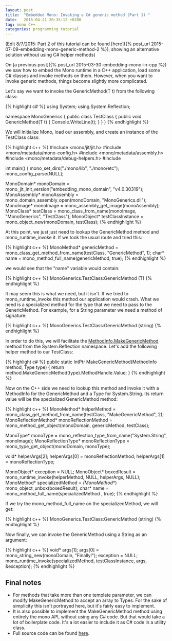 ```yaml
---
layout: post
title:  "Embedded Mono: Invoking a C# generic method (Part 1) "
date:   2015-04-21 20:35:12 +0200
tag: mono C++
categories: programming tutorial
---
```


(Edit 8/7/2015: Part 2 of this tutorial can be found [here]({% post_url 2015-07-09-embedding-mono-generic-method-2 %}), showing an alternative solution without using C# helper methods)

On [a previous post]({% post_url 2015-03-30-embedding-mono-in-cpp %}) we saw how to embed the Mono runtime in a C++ application, load some C# classes and invoke methods on them. However, when you want to invoke generic methods, things become slightly more complicated.

Let's say we want to invoke the GenericMethod<T>(T t) from the following class:


{% highlight c# %}
using System;
using System.Reflection;

namespace MonoGenerics
{
  public class TestClass
  {
    public void GenericMethod(T t)
    {
      Console.WriteLine(t);
    }
  }
}
{% endhighlight %}

We will initialize Mono, load our assembly, and create an instance of the TestClass class:

{% highlight c++ %}
#include <mono/jit/jit.h>
#include <mono/metadata/mono-config.h>
#include <mono/metadata/assembly.h>
#include <mono/metadata/debug-helpers.h>
#include <string>

int main()
{
  mono_set_dirs("./mono/lib", "./mono/etc");
  mono_config_parse(NULL);

  MonoDomain* monoDomain = mono_jit_init_version("embedding_mono_domain",
                                                 "v4.0.30319");
  MonoAssembly* monoAssembly = mono_domain_assembly_open(monoDomain,
                                                         "MonoGenerics.dll");
  MonoImage* monoImage = mono_assembly_get_image(monoAssembly);
  MonoClass* testClass = mono_class_from_name(monoImage,
                                              "MonoGenerics",
                                              "TestClass");
  MonoObject* testClassInstance = mono_object_new(monoDomain, testClass);
{% endhighlight %}

At this point, we just just need to lookup the GenericMethod method and mono_runtime_invoke it. If we took the usual route and tried this:

{% highlight c++ %}
MonoMethod* genericMethod = mono_class_get_method_from_name(testClass, 
                                                            "GenericMethod", 
                                                            1);
char* name = mono_method_full_name(genericMethod, true);
{% endhighlight %}

we would see that the "name" variable would contain:

{% highlight c++ %}
MonoGenerics.TestClass:GenericMethod<T> (T)
{% endhighlight %}

It may seem this is what we need, but it isn't. If we tried to mono_runtime_invoke this method our application would crash. What we need is a specialized method for the type that we need to pass to the GenericMethod. For example, for a String parameter we need a method of signature:

{% highlight c++ %}
MonoGenerics.TestClass:GenericMethod<string> (string)
{% endhighlight %}

In order to do this, we will facilitate the [MethodInfo.MakeGenericMethod](https://msdn.microsoft.com/en-us/library/system.reflection.methodinfo.makegenericmethod(v=vs.110).aspx) method from the System.Reflection namespace. Let's add the following helper method to our TestClass:

{% highlight c# %}
public static IntPtr MakeGenericMethod(MethodInfo method, Type type)
{
  return method.MakeGenericMethod(type).MethodHandle.Value;
}
{% endhighlight %}

Now on the C++ side we need to lookup this method and invoke it with a MethodInfo for the GenericMethod and a Type for System.String. Its return value will be the specialized GenericMethod method:

{% highlight c++ %}
MonoMethod* helperMethod = mono_class_get_method_from_name(testClass,
                                                           "MakeGenericMethod",
                                                           2);
MonoReflectionMethod* monoReflectionMethod = mono_method_get_object(monoDomain,
                                                                    genericMethod,
                                                                    testClass);

MonoType* monoType = mono_reflection_type_from_name("System.String", 
                                                     monoImage);
MonoReflectionType* monoReflectionType = mono_type_get_object(monoDomain,
                                                              monoType);

void* helperArgs[2];
helperArgs[0] = monoReflectionMethod;
helperArgs[1] = monoReflectionType;

MonoObject* exception = NULL;
MonoObject* boxedResult = mono_runtime_invoke(helperMethod, 
                                              NULL, 
                                              helperArgs, 
                                              NULL);
MonoMethod* specializedMethod = *(MonoMethod**) mono_object_unbox(boxedResult);
char* name = mono_method_full_name(specializedMethod , true);
{% endhighlight %}

If we try the mono_method_full_name on the specializedMethod, we will get:

{% highlight c++ %}
MonoGenerics.TestClass:GenericMethod<string> (string)
{% endhighlight %}


Now finally, we can invoke the GenericMethod using a String as an argument:

{% highlight c++ %}
void* args[1];
args[0] = mono_string_new(monoDomain, "Finally!");
exception = NULL;
mono_runtime_invoke(specializedMethod, testClassInstance, args, &exception);
{% endhighlight %}

## Final notes
* For methods that take more than one template parameter, we can modify MakeGenericMethod to accept an array to Types. For the sake of simplicity this isn't portrayed here, but it's fairly easy to implement.
* It is also possible to implement the MakeGenericMethod method using entirely the mono API, without using any C# code. But that would take a lot of boilerplate code. It's a lot easier to include it as C# code in a utility class.
* Full source code can be found [here](https://gist.github.com/gedim21/c50e46173e9e55083ed4).